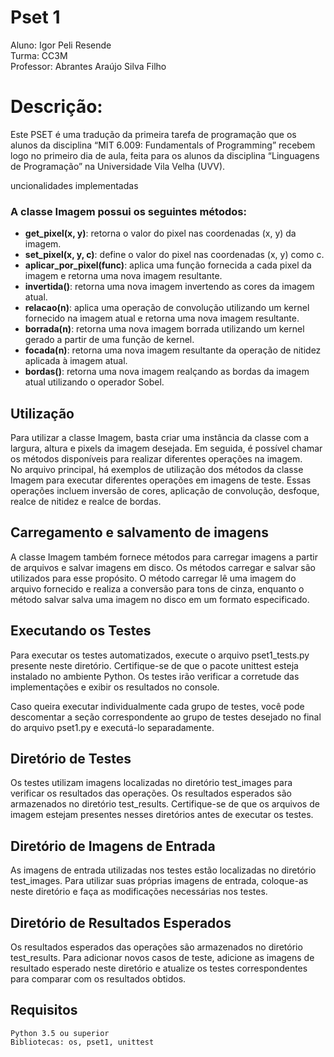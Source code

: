 # Pset 1
Aluno: Igor Peli Resende  
Turma: CC3M  
Professor: Abrantes Araújo Silva Filho  

# Descrição:
Este PSET é uma tradução da primeira tarefa de programação que os alunos da
disciplina “MIT 6.009: Fundamentals of Programming” recebem logo no primeiro
dia de aula, feita para os alunos da disciplina “Linguagens de Programação” na
Universidade Vila Velha (UVV).

uncionalidades implementadas

### A classe Imagem possui os seguintes métodos:
- **get_pixel(x, y)**: retorna o valor do pixel nas coordenadas (x, y) da imagem.  
- **set_pixel(x, y, c)**: define o valor do pixel nas coordenadas (x, y) como c.  
- **aplicar_por_pixel(func)**: aplica uma função fornecida a cada pixel da imagem e retorna uma nova imagem resultante.  
- **invertida()**: retorna uma nova imagem invertendo as cores da imagem atual.  
- **relacao(n)**: aplica uma operação de convolução utilizando um kernel fornecido na imagem atual e retorna uma nova imagem resultante.  
- **borrada(n)**: retorna uma nova imagem borrada utilizando um kernel gerado a partir de uma função de kernel.  
- **focada(n)**: retorna uma nova imagem resultante da operação de nitidez aplicada à imagem atual.  
- **bordas()**: retorna uma nova imagem realçando as bordas da imagem atual utilizando o operador Sobel.  

## Utilização

Para utilizar a classe Imagem, basta criar uma instância da classe com a largura, altura e pixels da imagem desejada. Em seguida, é possível chamar os métodos disponíveis para realizar diferentes operações na imagem.  
No arquivo principal, há exemplos de utilização dos métodos da classe Imagem para executar diferentes operações em imagens de teste. Essas operações incluem inversão de cores, aplicação de convolução, desfoque, realce de nitidez e realce de bordas.

## Carregamento e salvamento de imagens

A classe Imagem também fornece métodos para carregar imagens a partir de arquivos e salvar imagens em disco. Os métodos carregar e salvar são utilizados para esse propósito. O método carregar lê uma imagem do arquivo fornecido e realiza a conversão para tons de cinza, enquanto o método salvar salva uma imagem no disco em um formato especificado.  

## Executando os Testes

Para executar os testes automatizados, execute o arquivo pset1_tests.py presente neste diretório. Certifique-se de que o pacote unittest esteja instalado no ambiente Python. Os testes irão verificar a corretude das implementações e exibir os resultados no console.  

Caso queira executar individualmente cada grupo de testes, você pode descomentar a seção correspondente ao grupo de testes desejado no final do arquivo pset1.py e executá-lo separadamente. 

## Diretório de Testes

Os testes utilizam imagens localizadas no diretório test_images para verificar os resultados das operações. Os resultados esperados são armazenados no diretório test_results. Certifique-se de que os arquivos de imagem estejam presentes nesses diretórios antes de executar os testes.  

## Diretório de Imagens de Entrada

As imagens de entrada utilizadas nos testes estão localizadas no diretório test_images. Para utilizar suas próprias imagens de entrada, coloque-as neste diretório e faça as modificações necessárias nos testes.  

## Diretório de Resultados Esperados

Os resultados esperados das operações são armazenados no diretório test_results. Para adicionar novos casos de teste, adicione as imagens de resultado esperado neste diretório e atualize os testes correspondentes para comparar com os resultados obtidos.  

## Requisitos

    Python 3.5 ou superior
    Bibliotecas: os, pset1, unittest
